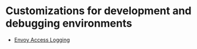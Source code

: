 # Customizations for development and debugging environments

- [Envoy Access Logging](https://istio.io/docs/tasks/telemetry/logs/access-log/)
